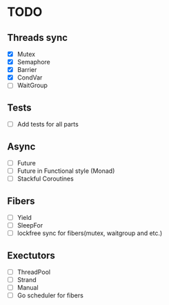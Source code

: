 # TODO

## Threads sync

- [x] Mutex
- [x] Semaphore
- [x] Barrier
- [x] CondVar
- [ ] WaitGroup

## Tests
- [ ] Add tests for all parts

## Async
- [ ] Future
- [ ] Future in Functional style (Monad)
- [ ] Stackful Coroutines

## Fibers
- [ ] Yield
- [ ] SleepFor
- [ ] lockfree sync for fibers(mutex, waitgroup and etc.)

## Exectutors
- [ ] ThreadPool
- [ ] Strand
- [ ] Manual
- [ ] Go scheduler for fibers
